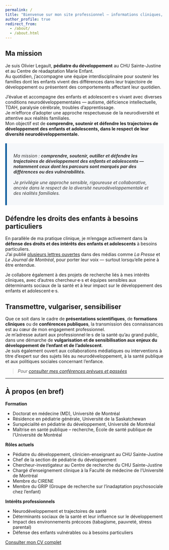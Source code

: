 ```yaml
---
permalink: /
title: "Bienvenue sur mon site professionnel — informations cliniques, profils et ressources"
author_profile: true
redirect_from: 
  - /about/
  - /about.html
---
```


## Ma mission

Je suis Olivier Legault, **pédiatre du développement** au CHU Sainte-Justine et au Centre de réadaptation Marie Enfant.  
Au quotidien, j’accompagne une équipe interdisciplinaire pour soutenir les familles dont les enfants vivent des différences dans leur trajectoire de développement ou présentent des comportements affectant leur quotidien.

J’évalue et accompagne des enfants et adolescent·e·s vivant avec diverses conditions neurodéveloppementales — autisme, déficience intellectuelle, TDAH, paralysie cérébrale, troubles d’apprentissage.  
Je m’efforce d’adopter une approche respectueuse de la neurodiversité et attentive aux réalités familiales.  
Mon objectif est de **comprendre, soutenir et défendre les trajectoires de développement des enfants et adolescents, dans le respect de leur diversité neurodéveloppementale.**

<div style="background-color: #f5f7fa; padding: 1.2em 1.5em; margin: 1.5em 0; border-left: 5px solid #005a9c; font-style: italic; color: #333; max-width: 720px;">
  
Ma mission : <strong> comprendre, soutenir, outiller et défendre les trajectoires de développement des enfants et adolescents — notamment ceux dont les parcours sont marqués par des différences ou des vulnérabilités.</strong> 
<br>  
Je privilégie une approche sensible, rigoureuse et collaborative, ancrée dans le respect de la diversité neurodéveloppementale et des réalités familiales.
  
</div>

## Défendre les droits des enfants à besoins particuliers

En parallèle de ma pratique clinique, je m’engage activement dans la **défense des droits et des intérêts des enfants et adolescents** à besoins particuliers.  
J’ai publié [plusieurs lettres ouvertes](./lettres_ouvertes/) dans des médias comme *La Presse* et *Le Journal de Montréal*, pour porter leur voix — surtout lorsqu’elle peine à être entendue.

Je collabore également à des projets de recherche liés à mes intérêts cliniques, avec d’autres chercheur·e·s et équipes sensibles aux déterminants sociaux de la santé et à leur impact sur le développement des enfants et adolescent·e·s.

## Transmettre, vulgariser, sensibiliser

Que ce soit dans le cadre de **présentations scientifiques**, de **formations cliniques** ou de **conférences publiques**, la transmission des connaissances est au cœur de mon engagement professionnel.  
Je m’adresse autant aux professionnel·le·s de la santé qu’au grand public, dans une démarche de **vulgarisation et de sensibilisation aux enjeux du développement de l’enfant et de l’adolescent**.  
Je suis également ouvert aux collaborations médiatiques ou interventions à titre d’expert sur des sujets liés au neurodéveloppement, à la santé publique et aux politiques sociales concernant l’enfance.

> *Pour [consulter mes conférences prévues et passées](./teaching/)*

---

## À propos (en bref)

**Formation**  
- Doctorat en médecine (MD), Université de Montréal  
- Résidence en pédiatrie générale, Université de la Saskatchewan  
- Surspécialité en pédiatrie du développement, Université de Montréal  
- Maîtrise en santé publique – recherche, École de santé publique de l’Université de Montréal

**Rôles actuels**  
- Pédiatre du développement, clinicien-enseignant au CHU Sainte-Justine  
- Chef de la section de pédiatrie du développement  
- Chercheur-investigateur au Centre de recherche du CHU Sainte-Justine  
- Chargé d’enseignement clinique à la Faculté de médecine de l’Université de Montréal  
- Membre du CIRENE  
- Membre du GRIP (Groupe de recherche sur l’inadaptation psychosociale chez l’enfant)

**Intérêts professionnels**  
- Neurodéveloppement et trajectoires de santé  
- Déterminants sociaux de la santé et leur influence sur le développement  
- Impact des environnements précoces (tabagisme, pauvreté, stress parental)  
- Défense des enfants vulnérables ou à besoins particuliers

[Consulter mon CV complet](./cv/)